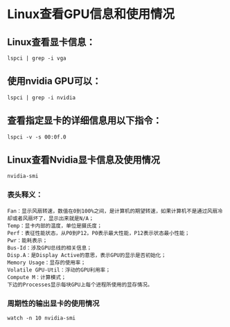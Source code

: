 # Linux查看GPU信息和使用情况

## Linux查看显卡信息：
```
lspci | grep -i vga
```
## 使用nvidia GPU可以：
```
lspci | grep -i nvidia

```
## 查看指定显卡的详细信息用以下指令：
```
lspci -v -s 00:0f.0
```

## Linux查看Nvidia显卡信息及使用情况
```
nvidia-smi
```
### 表头释义：
```
Fan：显示风扇转速，数值在0到100%之间，是计算机的期望转速，如果计算机不是通过风扇冷却或者风扇坏了，显示出来就是N/A；
Temp：显卡内部的温度，单位是摄氏度；
Perf：表征性能状态，从P0到P12，P0表示最大性能，P12表示状态最小性能；
Pwr：能耗表示；
Bus-Id：涉及GPU总线的相关信息；
Disp.A：是Display Active的意思，表示GPU的显示是否初始化；
Memory Usage：显存的使用率；
Volatile GPU-Util：浮动的GPU利用率；
Compute M：计算模式；
下边的Processes显示每块GPU上每个进程所使用的显存情况。
```

### 周期性的输出显卡的使用情况

```
watch -n 10 nvidia-smi
```
